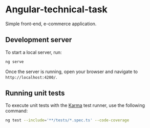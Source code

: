 # Angular-technical-task

Simple front-end, e-commerce application.


## Development server

To start a local server, run:

```bash
ng serve
```
Once the server is running, open your browser and navigate to `http://localhost:4200/`.


## Running unit tests

To execute unit tests with the [Karma](https://karma-runner.github.io) test runner, use the following command:

```bash
ng test --include='**/tests/*.spec.ts' --code-coverage
```

